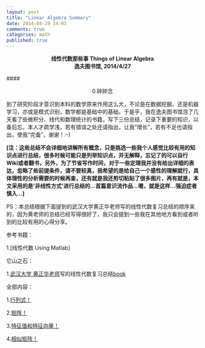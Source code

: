 ```yaml
---
layout: post
title: "Linear Algebra Summary"
date: 2014-04-29 14:03
comments: true
categories: math
published: true
---
```


**<center>线性代数那些事 Things of Linear Algebra</center>**
**<center>逸夫图书馆, 2014/4/27</center>**

####<center>0.碎碎念</center>

到了研究阶段才意识到本科的数学原来作用这么大，不论是在数据挖掘，还是机器学习，亦或是模式识别，数学都是基础中的基础。于是乎，我在逸夫图书馆泡了几天看了些微积分、线代和数理统计的书籍，写下三份总结，记录下重要的知识，以备后忘。本人才疏学浅，若有错误之处还请指出，让我“增长”，若有不足也请指出，使我“完备”，谢谢！:-)

**[注：这些总结不会详细地讲解所有概念，只是挑选一些我个人感觉比较有用的知识点进行总结，很多时候可能只是列举知识点，并无解释，忘记了的可以自行Wiki或者翻书，另外，为了节省写作时间，对于一些定理我并没有给出详细的表达，忽略了些前提条件，请不要较真，我希望的是给自己一个感性的理解就行，具体理性的分析需要的时候再查，还有就是我还剪切粘贴了很多图片，再有就是，本文采用的是'非线性方式'进行总结的...首篇意识流作品...嗯，就是这样...强迫症者慎入...]**

PS：本总结根据下面提到的武汉大学黄正华老师写的线性代数复习总结的顺序来的，因为黄老师的总结已经写得很好了，我只会提到一些我在其他地方看到或者听到的比较有用的心得分享。

参考书籍：

1.[线性代数 Using Matlab]

它山之石：

1.[武汉大学 黄正华老师](http://aff.whu.edu.cn/huangzh/)写的线性代数复习总结[book]

全部内容：

1.[行列式！](http://hujiaweibujidao.github.io/blog/2014/04/29/linearalgebra-summary-1/)

2.[矩阵！](http://hujiaweibujidao.github.io/blog/2014/04/29/linearalgebra-summary-2/)

3.[特征值和特征向量！](http://hujiaweibujidao.github.io/blog/2014/04/29/linearalgebra-summary-3/)

4.[相似矩阵！](http://hujiaweibujidao.github.io/blog/2014/04/29/linearalgebra-summary-4/)

[book]: http://hujiaweibujidao.github.io/files/linear_algebra_huangzhenghua.pdf


